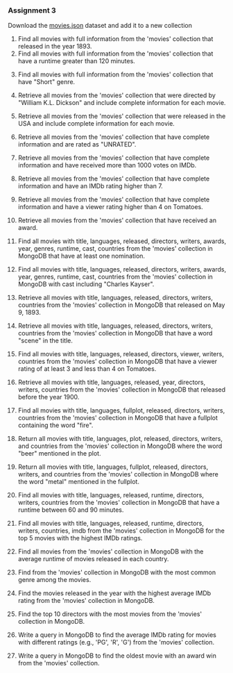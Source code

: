 ### Assignment 3


Download the [movies.json](https://github.com/smaranjitghose/ParulUniversityMEAN/blob/main/practice_problems/datasets/movies.json) dataset and add it to a new collection

1) Find all movies with full information from the 'movies' collection that released in the year 1893.
2) Find all movies with full information from the 'movies' collection that have a runtime greater
than 120 minutes.

3. Find all movies with full information from the 'movies' collection that have "Short" genre.

4. Retrieve all movies from the 'movies' collection that were directed by "William K.L. Dickson" and
include complete information for each movie.

5. Retrieve all movies from the 'movies' collection that were released in the USA and include
complete information for each movie.

6. Retrieve all movies from the 'movies' collection that have complete information and are rated as
"UNRATED".

7. Retrieve all movies from the 'movies' collection that have complete information and have
received more than 1000 votes on IMDb.

8. Retrieve all movies from the 'movies' collection that have complete information and have an
IMDb rating higher than 7.

9. Retrieve all movies from the 'movies' collection that have complete information and have a
viewer rating higher than 4 on Tomatoes.

10. Retrieve all movies from the 'movies' collection that have received an award.

11. Find all movies with title, languages, released, directors, writers, awards, year, genres, runtime,
cast, countries from the 'movies' collection in MongoDB that have at least one nomination.

12. Find all movies with title, languages, released, directors, writers, awards, year, genres, runtime,
cast, countries from the 'movies' collection in MongoDB with cast including "Charles Kayser".

13. Retrieve all movies with title, languages, released, directors, writers, countries from the 'movies'
collection in MongoDB that released on May 9, 1893.

14. Retrieve all movies with title, languages, released, directors, writers, countries from the 'movies'
collection in MongoDB that have a word "scene" in the title.

15. Find all movies with title, languages, released, directors, viewer, writers, countries from the
'movies' collection in MongoDB that have a viewer rating of at least 3 and less than 4 on
Tomatoes.

16. Retrieve all movies with title, languages, released, year, directors, writers, countries from the
'movies' collection in MongoDB that released before the year 1900.

17. Find all movies with title, languages, fullplot, released, directors, writers, countries from the
'movies' collection in MongoDB that have a fullplot containing the word "fire".

18. Return all movies with title, languages, plot, released, directors, writers, and countries from the
'movies' collection in MongoDB where the word "beer" mentioned in the plot.

19. Return all movies with title, languages, fullplot, released, directors, writers, and countries from
the 'movies' collection in MongoDB where the word "metal" mentioned in the fullplot.

20. Find all movies with title, languages, released, runtime, directors, writers, countries from the
'movies' collection in MongoDB that have a runtime between 60 and 90 minutes.

21. Find all movies with title, languages, released, runtime, directors, writers, countries, imdb from
the 'movies' collection in MongoDB for the top 5 movies with the highest IMDb ratings.

22. Find all movies from the 'movies' collection in MongoDB with the average runtime of movies
released in each country.

23. Find from the 'movies' collection in MongoDB with the most common genre among the movies.

24. Find the movies released in the year with the highest average IMDb rating from the 'movies'
collection in MongoDB.

25. Find the top 10 directors with the most movies from the 'movies' collection in MongoDB.

26. Write a query in MongoDB to find the average IMDb rating for movies with different ratings (e.g.,
'PG', 'R', 'G') from the 'movies' collection.

27. Write a query in MongoDB to find the oldest movie with an award win from the 'movies'
collection.
